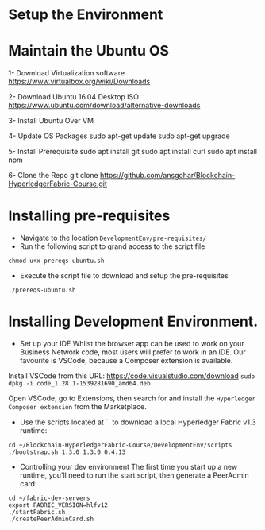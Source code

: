 # Setup the Environment

# Maintain the Ubuntu OS
1- Download Virtualization software
https://www.virtualbox.org/wiki/Downloads

2- Download Ubuntu 16.04 Desktop ISO
https://www.ubuntu.com/download/alternative-downloads

3- Install Ubuntu Over VM

4- Update OS Packages
sudo apt-get update
sudo apt-get upgrade

5- Install Prerequisite
sudo apt install git
sudo apt install curl
sudo apt install npm

6- Clone the Repo
git clone https://github.com/ansgohar/Blockchain-HyperledgerFabric-Course.git

# Installing pre-requisites
* Navigate to the location `DevelopmentEnv/pre-requisites/`
* Run the following script to grand access to the script file
```
chmod u+x prereqs-ubuntu.sh
```
* Execute the script file to download and setup the pre-requisites
```
./prereqs-ubuntu.sh
```

# Installing Development Environment.

* Set up your IDE
Whilst the browser app can be used to work on your Business Network code, most users will prefer to work in an IDE. Our favourite is VSCode, because a Composer extension is available.

Install VSCode from this URL: https://code.visualstudio.com/download `sudo dpkg -i code_1.28.1-1539281690_amd64.deb`

Open VSCode, go to Extensions, then search for and install the `Hyperledger Composer extension` from the Marketplace.


* Use the scripts located at `` to download a local Hyperledger Fabric v1.3 runtime:
```
cd ~/Blockchain-HyperledgerFabric-Course/DevelopmentEnv/scripts
./bootstrap.sh 1.3.0 1.3.0 0.4.13
```

* Controlling your dev environment
The first time you start up a new runtime, you'll need to run the start script, then generate a PeerAdmin card:
```
cd ~/fabric-dev-servers
export FABRIC_VERSION=hlfv12
./startFabric.sh
./createPeerAdminCard.sh
```
